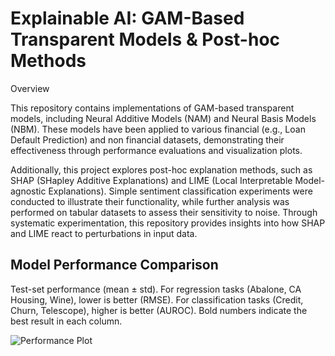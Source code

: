 
# Explainable AI: GAM-Based Transparent Models & Post-hoc Methods

Overview

This repository contains implementations of GAM-based transparent models, including Neural Additive Models (NAM) and Neural Basis Models (NBM). These models have been applied to various financial (e.g., Loan Default Prediction) and non financial datasets, demonstrating their effectiveness through performance evaluations and visualization plots.

Additionally, this project explores post-hoc explanation methods, such as SHAP (SHapley Additive Explanations) and LIME (Local Interpretable Model-agnostic Explanations). Simple sentiment classification experiments were conducted to illustrate their functionality, while further analysis was performed on tabular datasets to assess their sensitivity to noise. Through systematic experimentation, this repository provides insights into how SHAP and LIME react to perturbations in input data.

## Model Performance Comparison

Test-set performance (mean ± std). For regression tasks (Abalone, CA Housing, Wine), lower is better (RMSE). 
For classification tasks (Credit, Churn, Telescope), higher is better (AUROC). 
Bold numbers indicate the best result in each column.

![Performance Plot](plot/insuarance.png)
